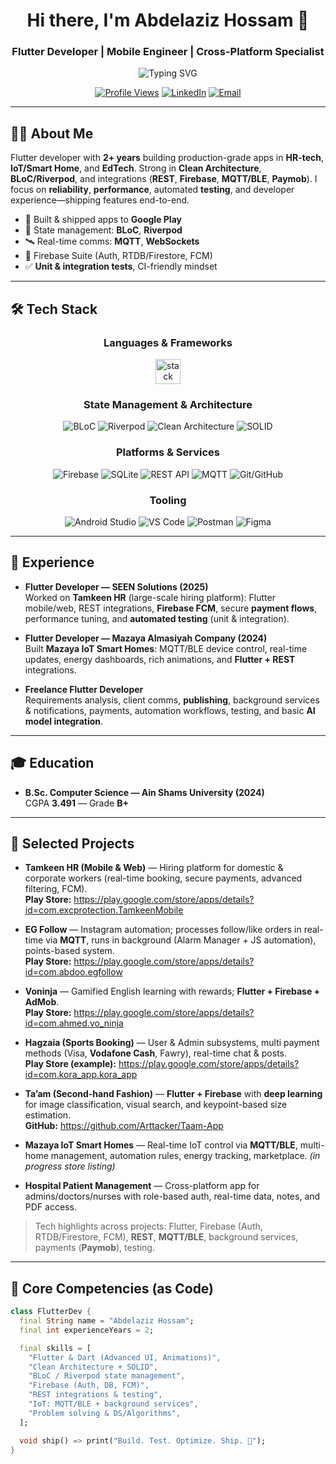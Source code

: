 <div align="center">

# Hi there, I'm **Abdelaziz Hossam** 👋  
### Flutter Developer | Mobile Engineer | Cross-Platform Specialist

<img src="https://readme-typing-svg.demolab.com?font=Fira+Code&size=22&duration=3000&pause=1000&color=0091EA&center=true&vCenter=true&width=700&lines=2%2B+Years+of+Flutter+Experience;Clean+Architecture+%26+State+Management+(BLoC%2FRiverpod);IoT+(MQTT%2FBLE)+%26+Background+Services;Firebase+%2B+REST+Integrations;Production+Apps+on+Google+Play" alt="Typing SVG" />

[![Profile Views](https://komarev.com/ghpvc/?username=Zezo794&color=0091EA&style=flat-square)](https://github.com/Zezo794)
[![LinkedIn](https://img.shields.io/badge/LinkedIn-Connect-0077B5?style=flat-square&logo=linkedin)](https://www.linkedin.com/in/abdelaziz-hossam-95617a254)
[![Email](https://img.shields.io/badge/Email-Contact-EA4335?style=flat-square&logo=gmail&logoColor=white)](mailto:zezohossam08@gmail.com)

</div>

---

## 👨‍💻 About Me

Flutter developer with **2+ years** building production-grade apps in **HR-tech**, **IoT/Smart Home**, and **EdTech**. Strong in **Clean Architecture**, **BLoC/Riverpod**, and integrations (**REST**, **Firebase**, **MQTT/BLE**, **Paymob**). I focus on **reliability**, **performance**, automated **testing**, and developer experience—shipping features end-to-end.

- 🚀 Built & shipped apps to **Google Play**
- 🧩 State management: **BLoC**, **Riverpod**
- 🛰️ Real-time comms: **MQTT**, **WebSockets**
- 🔐 Firebase Suite (Auth, RTDB/Firestore, FCM)
- ✅ **Unit & integration tests**, CI-friendly mindset

---

## 🛠️ Tech Stack

<div align="center">

### Languages & Frameworks
<img src="https://skillicons.dev/icons?i=dart,flutter,java,python,cpp,js" height="40" alt="stack" />

### State Management & Architecture
![BLoC](https://img.shields.io/badge/BLoC-00ACC1?style=for-the-badge&logo=flutter&logoColor=white)
![Riverpod](https://img.shields.io/badge/Riverpod-8BC34A?style=for-the-badge&logo=flutter&logoColor=white)
![Clean Architecture](https://img.shields.io/badge/Clean_Architecture-0091EA?style=for-the-badge&logo=flutter&logoColor=white)
![SOLID](https://img.shields.io/badge/SOLID_Principles-FF9800?style=for-the-badge)

### Platforms & Services
![Firebase](https://img.shields.io/badge/Firebase-FFCA28?style=for-the-badge&logo=firebase&logoColor=black)
![SQLite](https://img.shields.io/badge/SQLite-003B57?style=for-the-badge&logo=sqlite&logoColor=white)
![REST API](https://img.shields.io/badge/REST_API-009688?style=for-the-badge)
![MQTT](https://img.shields.io/badge/MQTT-IoT-6A1B9A?style=for-the-badge)
![Git/GitHub](https://img.shields.io/badge/GitHub-181717?style=for-the-badge&logo=github&logoColor=white)

### Tooling
![Android Studio](https://img.shields.io/badge/Android_Studio-3DDC84?style=for-the-badge&logo=androidstudio&logoColor=white)
![VS Code](https://img.shields.io/badge/VS_Code-007ACC?style=for-the-badge&logo=visualstudiocode&logoColor=white)
![Postman](https://img.shields.io/badge/Postman-FF6C37?style=for-the-badge&logo=postman&logoColor=white)
![Figma](https://img.shields.io/badge/Figma-F24E1E?style=for-the-badge&logo=figma&logoColor=white)

</div>

---

## 💼 Experience

- **Flutter Developer — SEEN Solutions (2025)**  
  Worked on **Tamkeen HR** (large-scale hiring platform): Flutter mobile/web, REST integrations, **Firebase FCM**, secure **payment flows**, performance tuning, and **automated testing** (unit & integration).

- **Flutter Developer — Mazaya Almasiyah Company (2024)**  
  Built **Mazaya IoT Smart Homes**: MQTT/BLE device control, real-time updates, energy dashboards, rich animations, and **Flutter + REST** integrations.

- **Freelance Flutter Developer**  
  Requirements analysis, client comms, **publishing**, background services & notifications, payments, automation workflows, testing, and basic **AI model integration**.

---

## 🎓 Education

- **B.Sc. Computer Science — Ain Shams University (2024)**  
  CGPA **3.491** — Grade **B+**

---

## 🚀 Selected Projects

- **Tamkeen HR (Mobile & Web)** — Hiring platform for domestic & corporate workers (real-time booking, secure payments, advanced filtering, FCM).  
  **Play Store:** https://play.google.com/store/apps/details?id=com.excprotection.TamkeenMobile

- **EG Follow** — Instagram automation; processes follow/like orders in real-time via **MQTT**, runs in background (Alarm Manager + JS automation), points-based system.  
  **Play Store:** https://play.google.com/store/apps/details?id=com.abdoo.egfollow

- **Voninja** — Gamified English learning with rewards; **Flutter + Firebase + AdMob**.  
  **Play Store:** https://play.google.com/store/apps/details?id=com.ahmed.vo_ninja

- **Hagzaia (Sports Booking)** — User & Admin subsystems, multi payment methods (Visa, **Vodafone Cash**, Fawry), real-time chat & posts.  
  **Play Store (example):** https://play.google.com/store/apps/details?id=com.kora_app.kora_app

- **Ta’am (Second-hand Fashion)** — **Flutter + Firebase** with **deep learning** for image classification, visual search, and keypoint-based size estimation.  
  **GitHub:** https://github.com/Arttacker/Taam-App

- **Mazaya IoT Smart Homes** — Real-time IoT control via **MQTT/BLE**, multi-home management, automation rules, energy tracking, marketplace. *(in progress store listing)*

- **Hospital Patient Management** — Cross-platform app for admins/doctors/nurses with role-based auth, real-time data, notes, and PDF access.

> Tech highlights across projects: Flutter, Firebase (Auth, RTDB/Firestore, FCM), **REST**, **MQTT/BLE**, background services, payments (**Paymob**), testing.

---

## 🧠 Core Competencies (as Code)

```dart
class FlutterDev {
  final String name = "Abdelaziz Hossam";
  final int experienceYears = 2;

  final skills = [
    "Flutter & Dart (Advanced UI, Animations)",
    "Clean Architecture + SOLID",
    "BLoC / Riverpod state management",
    "Firebase (Auth, DB, FCM)",
    "REST integrations & testing",
    "IoT: MQTT/BLE + background services",
    "Problem solving & DS/Algorithms",
  ];

  void ship() => print("Build. Test. Optimize. Ship. 🚀");
}
